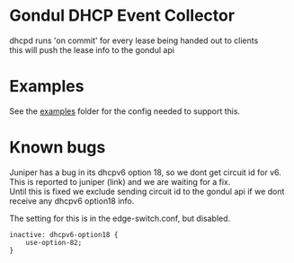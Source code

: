 # Gondul DHCP Event Collector

dhcpd runs 'on commit' for every lease being handed out to clients  
this will push the lease info to the gondul api

# Examples
See the [examples](examples) folder for the config needed to support this.


# Known bugs
Juniper has a bug in its dhcpv6 option 18, so we dont get circuit id for v6.  
This is reported to juniper (link) and we are waiting for a fix.  
Until this is fixed we exclude sending circuit id to the gondul api if we dont receive any dhcpv6 option18 info.  

The setting for this is in the edge-switch.conf, but disabled.
```
inactive: dhcpv6-option18 {
    use-option-82;
}
```

